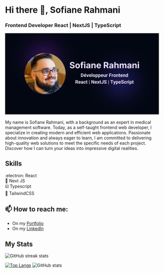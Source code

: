 # Hi there 👋, Sofiane Rahmani
### Frontend Developer React | NextJS | TypeScript
![Frontend Developer Web](https://github.com/SofRahmani/portfolio/blob/master/public/card.jpg?raw=true)

My name is Sofiane Rahmani, with a background as an expert in medical management software. Today, as a self-taught frontend web developer, I specialize in creating modern and efficient web applications. Passionate about innovation and always eager to learn, I am committed to delivering high-quality web solutions to meet the specific needs of each project. Discover how I can turn your ideas into impressive digital realities.

## Skills
:electron: React  
:white_square_button: Next JS  
:ballot_box_with_check: Typescript  
:large_blue_circle: TailwindCSS

## 📫 How to reach me:
- On my [Portfolio](https://www.sofiane-rahmani.com/) 
- On my [LinkedIn](https://www.linkedin.com/in/sofiane-rahmani-9840a21a8/)

## My Stats
![GitHub streak stats](https://streak-stats.demolab.com/?user=SofRahmani)  

[![Top Langs](https://github-readme-stats.vercel.app/api/top-langs/?username=SofRahmani)](https://github.com/anuraghazra/github-readme-stats)
![GitHub stats](https://github-readme-stats.vercel.app/api?username=SofRahmani&show_icons=true&count_private=true)  





